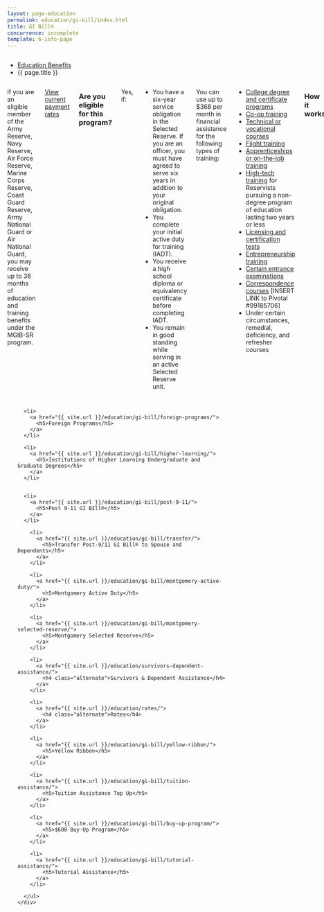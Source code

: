 ```yaml
---
layout: page-education
permalink: education/gi-bill/index.html
title: GI Bill®
concurrence: incomplete
template: 6-info-page
---
```


<div class="splash" markdown="0">
<div class="row" markdown="0">
<div class="small-12 columns" markdown="0">

<ul class="breadcrumbs" role="menubar" aria-label="Primary">
<li class="parent"><a href="{{ site.url }}/education/">Education Benefits</a></li>
<li class="active">{{ page.title }}</li>
</ul>

</div>
</div>
</div>

<div class="main" role="main" markdown="0">

<div class="section one" markdown="0">
<div class="primary" markdown="0">
<div class="row" markdown="0">
<div class="small-12 columns" markdown="1">

If you are an eligible member of the Army Reserve, Navy Reserve, Air Force Reserve, Marine Corps Reserve, Coast Guard Reserve, Army National Guard or Air National Guard, you may receive up to 36 months of education and training benefits under the MGIB-SR program.

[View current payment rates](http://www.benefits.va.gov/gibill/resources/benefits_resources/rate_tables.asp#ch1606)

### Are you eligible for this program?

Yes, if:

- You have a six-year service obligation in the Selected Reserve. If you are an officer, you must have agreed to serve six years in addition to your original obligation.
- You complete your initial active duty for training (IADT).
- You receive a high school diploma or equivalency certificate before completing IADT.
- You remain in good standing while serving in an active Selected Reserve unit.

You can use up to $368 per month in financial assistance for the following types of training:

- [College degree and certificate programs](http://www.benefits.va.gov/gibill/higher_learning.asp)
- [Co-op training](http://www.benefits.va.gov/gibill/coop_training.asp)
- [Technical or vocational courses](http://www.benefits.va.gov/gibill/non_college_degree.asp)
- [Flight training](http://www.benefits.va.gov/gibill/flight_training.asp)
- [Apprenticeships or on-the-job training](http://www.benefits.va.gov/gibill/onthejob_apprenticeship.asp)
- [High-tech training](http://www.benefits.va.gov/gibill/accelerated_payments.asp) for Reservists pursuing a non-degree program of education lasting two years or less
- [Licensing and certification tests](http://www.benefits.va.gov/gibill/licensing_certification.asp)
- [Entrepreneurship training](http://www.benefits.va.gov/gibill/entrepreneurship_training.asp)
- [Certain entrance examinations](http://www.benefits.va.gov/gibill/national_testing.asp)
- [Correspondence courses](http://www.benefits.va.gov/gibill/corresponence_training.asp) [INSERT LINK to Pivotal #99185706]
- Under certain circumstances, remedial, deficiency, and refresher courses

### How it works
Complete an application using [VA Form 22-1990](http://www.vba.va.gov/pubs/forms/VBA-22-1990-ARE.pdf), "Application for VA Education Benefits." You can complete the application online through eBenefits.

### Learn more:
- Visit the GI Bill customer service page to search Frequently Asked Questions or to ask a question online.
- Call 1-888-GIBILL-1 (1-888-442-4551)
- For TDD/TYY, use 1-800-829-4833

</div>
</div>
</div>
</div>

<div class="navigation">
  <div class="row">
    <div class="small-12 columns">
      <ul class="small-block-grid-1 medium-block-grid-3 cards small">

      <li>
        <a href="{{ site.url }}/education/gi-bill/foreign-programs/">
          <h5>Foreign Programs</h5>
        </a>
      </li>

      <li>
        <a href="{{ site.url }}/education/gi-bill/higher-learning/">
          <h5>Institutions of Higher Learning Undergraduate and Graduate Degrees</h5>
        </a>
      </li>


      <li>
        <a href="{{ site.url }}/education/gi-bill/post-9-11/">
          <h5>Post 9-11 GI BIll®</h5>
        </a>
      </li>

        <li>
          <a href="{{ site.url }}/education/gi-bill/transfer/">
            <h5>Transfer Post-9/11 GI Bill® to Spouse and Dependents</h5>
          </a>
        </li>    

        <li>
          <a href="{{ site.url }}/education/gi-bill/montgomery-active-duty/">
            <h5>Montgomery Active Duty</h5>
          </a>
        </li>

        <li>
          <a href="{{ site.url }}/education/gi-bill/montgomery-selected-reserve/">
            <h5>Montgomery Selected Reserve</h5>
          </a>
        </li>

        <li>
          <a href="{{ site.url }}/education/survivors-dependent-assistance/">
            <h4 class="alternate">Survivors & Dependent Assistance</h4>
          </a>
        </li>

        <li>
          <a href="{{ site.url }}/education/rates/">
            <h4 class="alternate">Rates</h4>
          </a>
        </li>

        <li>
          <a href="{{ site.url }}/education/gi-bill/yellow-ribbon/">
            <h5>Yellow Ribbon</h5>
          </a>
        </li>

        <li>
          <a href="{{ site.url }}/education/gi-bill/tuition-assistance/">
            <h5>Tuition Assistance Top Up</h5>
          </a>
        </li>

        <li>
          <a href="{{ site.url }}/education/gi-bill/buy-up-program/">
            <h5>$600 Buy-Up Program</h5>
          </a>
        </li>

        <li>
          <a href="{{ site.url }}/education/gi-bill/tutorial-assistance/">
            <h5>Tutorial Assistance</h5>
          </a>
        </li>

      </ul>
    </div>
  </div>
</div>

